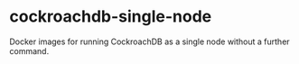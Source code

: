 # cockroachdb-single-node
Docker images for running CockroachDB as a single node without a further command.
